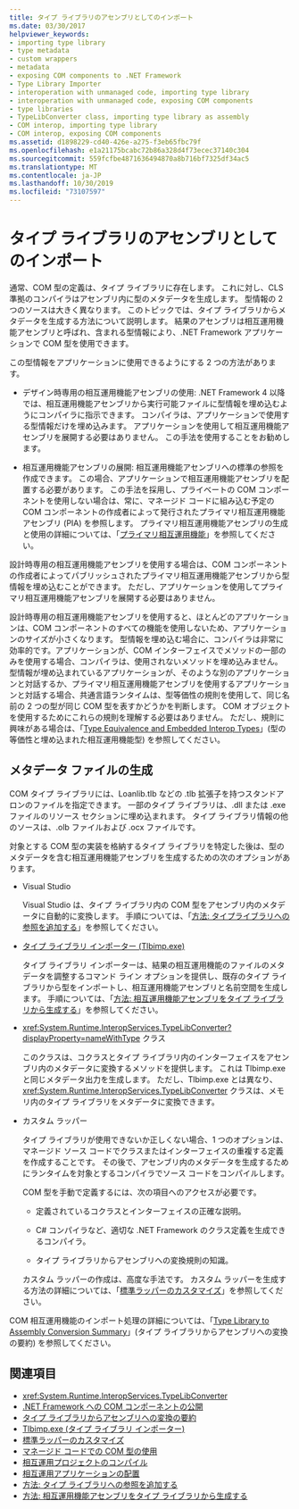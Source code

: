 ```yaml
---
title: タイプ ライブラリのアセンブリとしてのインポート
ms.date: 03/30/2017
helpviewer_keywords:
- importing type library
- type metadata
- custom wrappers
- metadata
- exposing COM components to .NET Framework
- Type Library Importer
- interoperation with unmanaged code, importing type library
- interoperation with unmanaged code, exposing COM components
- type libraries
- TypeLibConverter class, importing type library as assembly
- COM interop, importing type library
- COM interop, exposing COM components
ms.assetid: d1898229-cd40-426e-a275-f3eb65fbc79f
ms.openlocfilehash: e1a21175bcabc72b86a328d4f73ecec37140c304
ms.sourcegitcommit: 559fcfbe4871636494870a8b716bf7325df34ac5
ms.translationtype: MT
ms.contentlocale: ja-JP
ms.lasthandoff: 10/30/2019
ms.locfileid: "73107597"
---
```

# <a name="importing-a-type-library-as-an-assembly"></a>タイプ ライブラリのアセンブリとしてのインポート

通常、COM 型の定義は、タイプ ライブラリに存在します。 これに対し、CLS 準拠のコンパイラはアセンブリ内に型のメタデータを生成します。 型情報の 2 つのソースは大きく異なります。 このトピックでは、タイプ ライブラリからメタデータを生成する方法について説明します。 結果のアセンブリは相互運用機能アセンブリと呼ばれ、含まれる型情報により、.NET Framework アプリケーションで COM 型を使用できます。

この型情報をアプリケーションに使用できるようにする 2 つの方法があります。

- デザイン時専用の相互運用機能アセンブリの使用: .NET Framework 4 以降では、相互運用機能アセンブリから実行可能ファイルに型情報を埋め込むようにコンパイラに指示できます。 コンパイラは、アプリケーションで使用する型情報だけを埋め込みます。 アプリケーションを使用して相互運用機能アセンブリを展開する必要はありません。 この手法を使用することをお勧めします。

- 相互運用機能アセンブリの展開: 相互運用機能アセンブリへの標準の参照を作成できます。 この場合、アプリケーションで相互運用機能アセンブリを配置する必要があります。 この手法を採用し、プライベートの COM コンポーネントを使用しない場合は、常に、マネージド コードに組み込む予定の COM コンポーネントの作成者によって発行されたプライマリ相互運用機能アセンブリ (PIA) を参照します。 プライマリ相互運用機能アセンブリの生成と使用の詳細については、「[プライマリ相互運用機能](https://docs.microsoft.com/previous-versions/dotnet/netframework-4.0/aax7sdch(v=vs.100))」を参照してください。

設計時専用の相互運用機能アセンブリを使用する場合は、COM コンポーネントの作成者によってパブリッシュされたプライマリ相互運用機能アセンブリから型情報を埋め込むことができます。 ただし、アプリケーションを使用してプライマリ相互運用機能アセンブリを展開する必要はありません。

設計時専用の相互運用機能アセンブリを使用すると、ほとんどのアプリケーションは、COM コンポーネントのすべての機能を使用しないため、アプリケーションのサイズが小さくなります。 型情報を埋め込む場合に、コンパイラは非常に効率的です。アプリケーションが、COM インターフェイスでメソッドの一部のみを使用する場合、コンパイラは、使用されないメソッドを埋め込みません。 型情報が埋め込まれているアプリケーションが、そのような別のアプリケーションと対話するか、プライマリ相互運用機能アセンブリを使用するアプリケーションと対話する場合、共通言語ランタイムは、型等価性の規則を使用して、同じ名前の 2 つの型が同じ COM 型を表すかどうかを判断します。 COM オブジェクトを使用するためにこれらの規則を理解する必要はありません。 ただし、規則に興味がある場合は、「[Type Equivalence and Embedded Interop Types](type-equivalence-and-embedded-interop-types.md)」(型の等価性と埋め込まれた相互運用機能型) を参照してください。

## <a name="generating-metadata"></a>メタデータ ファイルの生成

COM タイプ ライブラリには、Loanlib.tlb などの .tlb 拡張子を持つスタンドアロンのファイルを指定できます。 一部のタイプ ライブラリは、.dll または .exe ファイルのリソース セクションに埋め込まれます。 タイプ ライブラリ情報の他のソースは、.olb ファイルおよび .ocx ファイルです。

対象とする COM 型の実装を格納するタイプ ライブラリを特定した後は、型のメタデータを含む相互運用機能アセンブリを生成するための次のオプションがあります。

- Visual Studio

  Visual Studio は、タイプ ライブラリ内の COM 型をアセンブリ内のメタデータに自動的に変換します。 手順については、「[方法: タイプライブラリへの参照を追加する](how-to-add-references-to-type-libraries.md)」を参照してください。

- [タイプ ライブラリ インポーター (Tlbimp.exe)](../tools/tlbimp-exe-type-library-importer.md)

  タイプ ライブラリ インポーターは、結果の相互運用機能のファイルのメタデータを調整するコマンド ライン オプションを提供し、既存のタイプ ライブラリから型をインポートし、相互運用機能アセンブリと名前空間を生成します。 手順については、「[方法: 相互運用機能アセンブリをタイプ ライブラリから生成する](how-to-generate-interop-assemblies-from-type-libraries.md)」を参照してください。

- <xref:System.Runtime.InteropServices.TypeLibConverter?displayProperty=nameWithType> クラス

  このクラスは、コクラスとタイプ ライブラリ内のインターフェイスをアセンブリ内のメタデータに変換するメソッドを提供します。 これは Tlbimp.exe と同じメタデータ出力を生成します。 ただし、Tlbimp.exe とは異なり、<xref:System.Runtime.InteropServices.TypeLibConverter> クラスは、メモリ内のタイプ ライブラリをメタデータに変換できます。

- カスタム ラッパー

  タイプ ライブラリが使用できないか正しくない場合、1 つのオプションは、マネージド ソース コードでクラスまたはインターフェイスの重複する定義を作成することです。 その後で、アセンブリ内のメタデータを生成するためにランタイムを対象とするコンパイラでソース コードをコンパイルします。

  COM 型を手動で定義するには、次の項目へのアクセスが必要です。

  - 定義されているコクラスとインターフェイスの正確な説明。

  - C# コンパイラなど、適切な .NET Framework のクラス定義を生成できるコンパイラ。

  - タイプ ライブラリからアセンブリへの変換規則の知識。

  カスタム ラッパーの作成は、高度な手法です。 カスタム ラッパーを生成する方法の詳細については、「[標準ラッパーのカスタマイズ](https://docs.microsoft.com/previous-versions/dotnet/netframework-4.0/h7hx9abd(v=vs.100))」を参照してください。

 COM 相互運用機能のインポート処理の詳細については、「[Type Library to Assembly Conversion Summary](https://docs.microsoft.com/previous-versions/dotnet/netframework-4.0/k83zzh38(v=vs.100))」(タイプ ライブラリからアセンブリへの変換の要約) を参照してください。

## <a name="see-also"></a>関連項目

- <xref:System.Runtime.InteropServices.TypeLibConverter>
- [.NET Framework への COM コンポーネントの公開](exposing-com-components.md)
- [タイプ ライブラリからアセンブリへの変換の要約](https://docs.microsoft.com/previous-versions/dotnet/netframework-4.0/k83zzh38(v=vs.100))
- [Tlbimp.exe (タイプ ライブラリ インポーター)](../tools/tlbimp-exe-type-library-importer.md)
- [標準ラッパーのカスタマイズ](https://docs.microsoft.com/previous-versions/dotnet/netframework-4.0/h7hx9abd(v=vs.100))
- [マネージド コードでの COM 型の使用](https://docs.microsoft.com/previous-versions/dotnet/netframework-4.0/3y76b69k(v=vs.100))
- [相互運用プロジェクトのコンパイル](compiling-an-interop-project.md)
- [相互運用アプリケーションの配置](deploying-an-interop-application.md)
- [方法: タイプ ライブラリへの参照を追加する](how-to-add-references-to-type-libraries.md)
- [方法: 相互運用機能アセンブリをタイプ ライブラリから生成する](how-to-generate-interop-assemblies-from-type-libraries.md)
